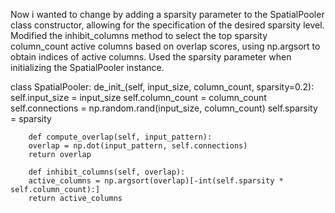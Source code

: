 Now i wanted to change  by adding a sparsity parameter to the SpatialPooler class constructor, allowing for the specification of the desired sparsity level.
Modified the inhibit_columns method to select the top sparsity column_count active columns based on overlap scores, using np.argsort to obtain indices of active columns.
Used the sparsity parameter when initializing the SpatialPooler instance.

class SpatialPooler:
    de_init_(self, input_size, column_count, sparsity=0.2):
        self.input_size = input_size
        self.column_count = column_count
        self.connections = np.random.rand(input_size, column_count)
        self.sparsity = sparsity

        def compute_overlap(self, input_pattern):
        overlap = np.dot(input_pattern, self.connections)
        return overlap

        def inhibit_columns(self, overlap):
        active_columns = np.argsort(overlap)[-int(self.sparsity * self.column_count):]
        return active_columns
        